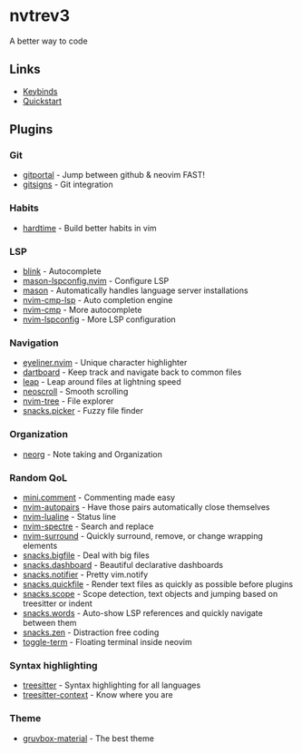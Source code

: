 # nvtrev3
A better way to code

## Links
- [Keybinds](https://github.com/trevorhauter/nvtrev3/wiki/Keybinds)
- [Quickstart](https://github.com/trevorhauter/nvtrev3/wiki/Quickstart)

## Plugins

### Git
- [gitportal](https://github.com/trevorhauter/gitportal.nvim) - Jump between github & neovim FAST!
- [gitsigns](https://github.com/lewis6991/gitsigns.nvim) - Git integration

### Habits
- [hardtime](https://github.com/m4xshen/hardtime.nvim) - Build better habits in vim

### LSP
- [blink](https://github.com/saghen/blink.cmp) - Autocomplete
- [mason-lspconfig.nvim](https://github.com/williamboman/mason-lspconfig.nvim) - Configure LSP
- [mason](https://github.com/williamboman/mason.nvim") - Automatically handles language server installations
- [nvim-cmp-lsp](https://github.com/hrsh7th/cmp-nvim-lsp) - Auto completion engine
- [nvim-cmp](https://github.com/hrsh7th/nvim-cmp) - More autocomplete
- [nvim-lspconfig](https://github.com/neovim/nvim-lspconfig) - More LSP configuration

### Navigation
- [eyeliner.nvim](https://github.com/jinh0/eyeliner.nvim) - Unique character highlighter
- [dartboard](https://github.com/markgandolfo/dartboard.nvim) - Keep track and navigate back to common files
- [leap](https://github.com/ggandor/leap.nvim) - Leap around files at lightning speed
- [neoscroll](https://github.com/karb94/neoscroll.nvim) - Smooth scrolling
- [nvim-tree](https://github.com/nvim-tree/nvim-tree.lua) - File explorer
- [snacks.picker](https://github.com/folke/snacks.nvim/blob/main/docs/picker.md) - Fuzzy file finder

### Organization
- [neorg](https://github.com/nvim-neorg/neorg) - Note taking and Organization

### Random QoL
- [mini.comment](https://github.com/echasnovski/mini.comment) - Commenting made easy
- [nvim-autopairs](https://github.com/windwp/nvim-autopairs) - Have those pairs automatically close themselves
- [nvim-lualine](https://github.com/nvim-lualine/lualine.nvim) - Status line
- [nvim-spectre](https://github.com/nvim-pack/nvim-spectre) - Search and replace
- [nvim-surround](https://github.com/kylechui/nvim-surround) - Quickly surround, remove, or change wrapping elements
- [snacks.bigfile](https://github.com/folke/snacks.nvim/blob/main/docs/bigfile.md) - Deal with big files
- [snacks.dashboard](https://github.com/folke/snacks.nvim/blob/main/docs/dashboard.md) - Beautiful declarative dashboards
- [snacks.notifier](https://github.com/folke/snacks.nvim/blob/main/docs/notifier.md) - Pretty vim.notify
- [snacks.quickfile](https://github.com/folke/snacks.nvim/blob/main/docs/quickfile.md) - Render text files as quickly as possible before plugins
- [snacks.scope](https://github.com/folke/snacks.nvim/blob/main/docs/scope.md) - Scope detection, text objects and jumping based on treesitter or indent
- [snacks.words](https://github.com/folke/snacks.nvim/blob/main/docs/words.md) - Auto-show LSP references and quickly navigate between them
- [snacks.zen](https://github.com/folke/snacks.nvim/blob/main/docs/zen.md) - Distraction free coding
- [toggle-term](https://github.com/akinsho/toggleterm.nvim) - Floating terminal inside neovim

### Syntax highlighting
- [treesitter](https://github.com/nvim-treesitter/nvim-treesitter) - Syntax highlighting for all languages
- [treesitter-context](https://github.com/nvim-treesitter/nvim-treesitter-context) - Know where you are 

### Theme
- [gruvbox-material](https://github.com/sainnhe/gruvbox-material) - The best theme
